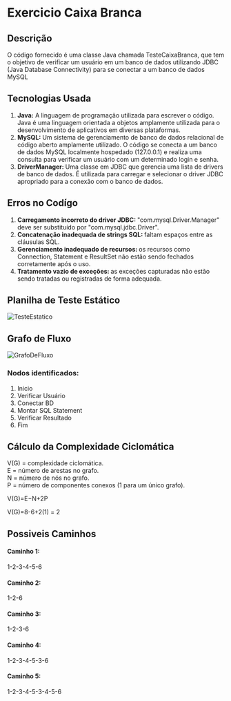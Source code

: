 # Exercicio Caixa Branca
<h2>Descrição</h2>
<p>
  O código fornecido é uma classe Java chamada TesteCaixaBranca, que tem o objetivo de verificar um usuário em um banco de dados utilizando JDBC (Java Database Connectivity) para se conectar a um banco de dados MySQL
</p>
<h2>Tecnologias Usada</h2>
<ol>
  <li> <strong>Java:</strong> A linguagem de programação utilizada para escrever o código. Java é uma linguagem orientada a objetos amplamente utilizada para o desenvolvimento de aplicativos em diversas plataformas. </li>
  <li><strong>MySQL: </strong>Um sistema de gerenciamento de banco de dados relacional de código aberto amplamente utilizado. O código se conecta a um banco de dados MySQL localmente hospedado (127.0.0.1) e realiza uma consulta para verificar um usuário com um determinado login e senha.</li>
  <li><strong>DriverManager: </strong> Uma classe em JDBC que gerencia uma lista de drivers de banco de dados. É utilizada para carregar e selecionar o driver JDBC apropriado para a conexão com o banco de dados.</li>
</ol>
<h2>Erros no Codígo</h2>
<ol>
  <li><strong>Carregamento incorreto do driver JDBC: </strong> "com.mysql.Driver.Manager" deve ser substituído por "com.mysql.jdbc.Driver".</li>
  <li><strong>Concatenação inadequada de strings SQL: </strong> faltam espaços entre as cláusulas SQL.</li>
  <li><strong>Gerenciamento inadequado de recursos: </strong> os recursos como Connection, Statement e ResultSet não estão sendo fechados corretamente após o uso.</li>
  <li><strong>Tratamento vazio de exceções: </strong> as exceções capturadas não estão sendo tratadas ou registradas de forma adequada.</li>
</ol>
<h2>Planilha de Teste Estático</h2>

![TesteEstatico](https://github.com/motielk/ExercicioCaixaBranca/assets/49123696/e03cd69d-4ad9-41b1-8f54-54896b66c831)

<h2>Grafo de Fluxo</h2>

![GrafoDeFluxo](https://github.com/motielk/ExercicioCaixaBranca/assets/49123696/b00955bb-870a-42ed-8156-b07462742240)


<h3>Nodos identificados:</h3>
<ol>
  <li>Inicio</li>
  <li>Verificar Usuário</li>
  <li>Conectar BD</li>
  <li>Montar SQL Statement</li>
  <li>Verificar Resultado</li>
  <li>Fim</li>
</ol>

<h2>Cálculo da Complexidade Ciclomática</h2>

V(G) = complexidade ciclomática.<br>
E = número de arestas no grafo.<br>
N = número de nós no grafo.<br>
P = número de componentes conexos (1 para um único grafo).<br>

V(G)=E−N+2P

V(G)=8-6+2(1) = 2

<h2>Possiveis Caminhos</h2>

<h4>Caminho 1:</h4>
<p>1-2-3-4-5-6</p>

<h4>Caminho 2:</h4>
<p>1-2-6</p>

<h4>Caminho 3:</h4>
<p>1-2-3-6</p>

<h4>Caminho 4:</h4>
<p>1-2-3-4-5-3-6</p>

<h4>Caminho 5:</h4>
<p>1-2-3-4-5-3-4-5-6</p>
